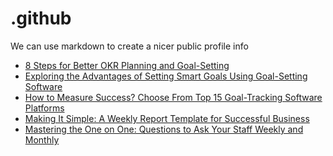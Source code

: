 # .github
We can use markdown to create a nicer public profile info
 <!-- BLOG-POST-LIST:START -->
- [8 Steps for Better OKR Planning and Goal-Setting](https://blog.weekdone.com/okr-planning/)
- [Exploring the Advantages of Setting Smart Goals Using Goal-Setting Software](https://blog.weekdone.com/setting-smart-goals-software/)
- [How to Measure Success? Choose From Top 15 Goal-Tracking Software Platforms](https://blog.weekdone.com/best-goal-tracking-software/)
- [Making It Simple: A Weekly Report Template for Successful Business](https://blog.weekdone.com/weekly-report-template/)
- [Mastering the One on One: Questions to Ask Your Staff Weekly and Monthly](https://blog.weekdone.com/one-on-one-questions-to-ask-your-staff/)
<!-- BLOG-POST-LIST:END -->
